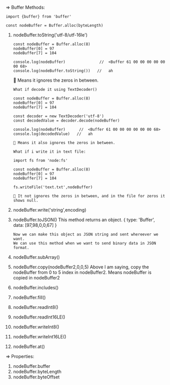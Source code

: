 =>  Buffer Methods:

    import {buffer} from 'buffer'

    const nodeBuffer = Buffer.alloc(byteLength)


1. nodeBuffer.toString('utf-8/utf-16le')
   
       const nodeBuffer = Buffer.alloc(8)
       nodeBuffer[0] = 97
       nodeBuffer[7] = 104

       console.log(nodeBuffer)               //  <Buffer 61 00 00 00 00 00 00 68>
       console.log(nodeBuffer.toString())   //   ah

      🛑 Means it ignores the zeros in between.

       What if decode it using TextDecoder()

       const nodeBuffer = Buffer.alloc(8)
       nodeBuffer[0] = 97
       nodeBuffer[7] = 104 

       const decoder = new TextDecoder('utf-8')
       const decodedValue = decoder.decode(nodeBuffer)

       console.log(nodeBuffer)      //  <Buffer 61 00 00 00 00 00 00 68>
       console.log(decodedValue)   //   ah

       🛑 Means it also ignores the zeros in between.

       What if i write it in text file:

       import fs from 'node:fs'
       
       const nodeBuffer = Buffer.alloc(8)
       nodeBuffer[0] = 97
       nodeBuffer[7] = 104 

       fs.writeFile('text.txt',nodeBuffer)

       🛑 It not ignores the zeros in between, and in the file for zeros it shows null.
       


2.  nodeBuffer.write('string',encoding)
  

3.  nodeBuffer.toJSON()
        This method returns an object.
        {
            type: 'Buffer',
            data: [97,98,0,0,67]
        } 

        Now we can make this object as JSON string and sent whereever we want.
        We can use this method when we want to send binary data in JSON format.


4.  nodeBuffer.subArray()
  

5.  nodeBuffer.copy(nodeBuffer2,0,0,5)
        Above I am saying, copy the nodeBuffer from 0 to 5 index in nodeBuffer2.
        Means nodeBuffer is copied in nodeBuffer2  


6.  nodeBuffer.includes()

7.  nodeBuffer.fill()  

8.  nodeBuffer.readInt8()

9.  nodeBuffer.readInt16LE()

10. nodeBuffer.writeInt8()

11. nodeBuffer.writeInt16LE()

12. nodeBuffer.at()


=>  Properties:

1. nodeBuffer.buffer
2. nodeBuffer.byteLength
3. nodeBuffer.byteOffset

